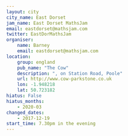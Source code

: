 ```yaml
---
layout: city                                           
city_name: East Dorset                                                               
jam_name: East Dorset MathsJam
email: eastdorset@mathsjam.com
twitter: EastDorMathsJam
organiser:
    name: Barney
    email: eastdorset@mathsjam.com
location:
    group: england
    pub_name: "The Cow"
    description: ", on Station Road, Poole"
    url: http://www.cow-parkstone.co.uk
    lon: -1.948218
    lat: 50.723182
hiatus: False
hiatus_months:
    - 2020-03
changed_dates:
    - 2017-12-19
start_time: 7.30pm in the evening
---
```

